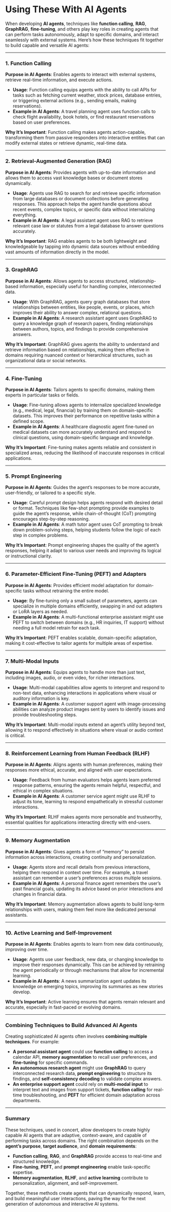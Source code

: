 # Using These With AI Agents

When developing **AI agents**, techniques like **function calling**, **RAG**, **GraphRAG**, **fine-tuning**, and others play key roles in creating agents that can perform tasks autonomously, adapt to specific domains, and interact seamlessly with external systems. Here’s how these techniques fit together to build capable and versatile AI agents:

---

### 1. **Function Calling**
**Purpose in AI Agents**: Enables agents to interact with external systems, retrieve real-time information, and execute actions.

- **Usage**: Function calling equips agents with the ability to call APIs for tasks such as fetching current weather, stock prices, database entries, or triggering external actions (e.g., sending emails, making reservations).
- **Example in AI Agents**: A travel planning agent uses function calls to check flight availability, book hotels, or find restaurant reservations based on user preferences.

**Why It’s Important**: Function calling makes agents action-capable, transforming them from passive responders into interactive entities that can modify external states or retrieve dynamic, real-time data.

---

### 2. **Retrieval-Augmented Generation (RAG)**
**Purpose in AI Agents**: Provides agents with up-to-date information and allows them to access vast knowledge bases or document stores dynamically.

- **Usage**: Agents use RAG to search for and retrieve specific information from large databases or document collections before generating responses. This approach helps the agent handle questions about recent events, complex topics, or specific data without internalizing everything.
- **Example in AI Agents**: A legal assistant agent uses RAG to retrieve relevant case law or statutes from a legal database to answer questions accurately.

**Why It’s Important**: RAG enables agents to be both lightweight and knowledgeable by tapping into dynamic data sources without embedding vast amounts of information directly in the model.

---

### 3. **GraphRAG**
**Purpose in AI Agents**: Allows agents to access structured, relationship-based information, especially useful for handling complex, interconnected data.

- **Usage**: With GraphRAG, agents query graph databases that store relationships between entities, like people, events, or places, which improves their ability to answer complex, relational questions.
- **Example in AI Agents**: A research assistant agent uses GraphRAG to query a knowledge graph of research papers, finding relationships between authors, topics, and findings to provide comprehensive answers.

**Why It’s Important**: GraphRAG gives agents the ability to understand and retrieve information based on relationships, making them effective in domains requiring nuanced context or hierarchical structures, such as organizational data or social networks.

---

### 4. **Fine-Tuning**
**Purpose in AI Agents**: Tailors agents to specific domains, making them experts in particular tasks or fields.

- **Usage**: Fine-tuning allows agents to internalize specialized knowledge (e.g., medical, legal, financial) by training them on domain-specific datasets. This improves their performance on repetitive tasks within a defined scope.
- **Example in AI Agents**: A healthcare diagnostic agent fine-tuned on medical datasets can more accurately understand and respond to clinical questions, using domain-specific language and knowledge.

**Why It’s Important**: Fine-tuning makes agents reliable and consistent in specialized areas, reducing the likelihood of inaccurate responses in critical applications.

---

### 5. **Prompt Engineering**
**Purpose in AI Agents**: Guides the agent’s responses to be more accurate, user-friendly, or tailored to a specific style.

- **Usage**: Careful prompt design helps agents respond with desired detail or format. Techniques like few-shot prompting provide examples to guide the agent’s response, while chain-of-thought (CoT) prompting encourages step-by-step reasoning.
- **Example in AI Agents**: A math tutor agent uses CoT prompting to break down problem-solving steps, helping students follow the logic of each step in complex problems.

**Why It’s Important**: Prompt engineering shapes the quality of the agent’s responses, helping it adapt to various user needs and improving its logical or instructional clarity.

---

### 6. **Parameter-Efficient Fine-Tuning (PEFT) and Adapters**
**Purpose in AI Agents**: Provides efficient model adaptation for domain-specific tasks without retraining the entire model.

- **Usage**: By fine-tuning only a small subset of parameters, agents can specialize in multiple domains efficiently, swapping in and out adapters or LoRA layers as needed.
- **Example in AI Agents**: A multi-functional enterprise assistant might use PEFT to switch between domains (e.g., HR inquiries, IT support) without needing a full model retrain for each task.

**Why It’s Important**: PEFT enables scalable, domain-specific adaptation, making it cost-effective to tailor agents for multiple areas of expertise.

---

### 7. **Multi-Modal Inputs**
**Purpose in AI Agents**: Equips agents to handle more than just text, including images, audio, or even video, for richer interactions.

- **Usage**: Multi-modal capabilities allow agents to interpret and respond to non-text data, enhancing interactions in applications where visual or auditory information is key.
- **Example in AI Agents**: A customer support agent with image-processing abilities can analyze product images sent by users to identify issues and provide troubleshooting steps.

**Why It’s Important**: Multi-modal inputs extend an agent’s utility beyond text, allowing it to respond effectively in situations where visual or audio context is critical.

---

### 8. **Reinforcement Learning from Human Feedback (RLHF)**
**Purpose in AI Agents**: Aligns agents with human preferences, making their responses more ethical, accurate, and aligned with user expectations.

- **Usage**: Feedback from human evaluators helps agents learn preferred response patterns, ensuring the agents remain helpful, respectful, and ethical in complex situations.
- **Example in AI Agents**: A customer service agent might use RLHF to adjust its tone, learning to respond empathetically in stressful customer interactions.

**Why It’s Important**: RLHF makes agents more personable and trustworthy, essential qualities for applications interacting directly with end-users.

---

### 9. **Memory Augmentation**
**Purpose in AI Agents**: Gives agents a form of “memory” to persist information across interactions, creating continuity and personalization.

- **Usage**: Agents store and recall details from previous interactions, helping them respond in context over time. For example, a travel assistant can remember a user’s preferences across multiple sessions.
- **Example in AI Agents**: A personal finance agent remembers the user’s past financial goals, updating its advice based on prior interactions and changes in financial data.

**Why It’s Important**: Memory augmentation allows agents to build long-term relationships with users, making them feel more like dedicated personal assistants.

---

### 10. **Active Learning and Self-Improvement**
**Purpose in AI Agents**: Enables agents to learn from new data continuously, improving over time.

- **Usage**: Agents use user feedback, new data, or changing knowledge to improve their responses dynamically. This can be achieved by retraining the agent periodically or through mechanisms that allow for incremental learning.
- **Example in AI Agents**: A news summarization agent updates its knowledge on emerging topics, improving its summaries as new stories develop.

**Why It’s Important**: Active learning ensures that agents remain relevant and accurate, especially in fast-paced or evolving domains.

---

### Combining Techniques to Build Advanced AI Agents

Creating sophisticated AI agents often involves **combining multiple techniques**. For example:

- **A personal assistant agent** could use **function calling** to access a calendar API, **memory augmentation** to recall user preferences, and **fine-tuning** for specific commands.
- **An autonomous research agent** might use **GraphRAG** to query interconnected research data, **prompt engineering** to structure its findings, and **self-consistency decoding** to validate complex answers.
- **An enterprise support agent** could rely on **multi-modal input** to interpret text and images from support tickets, **function calling** for real-time troubleshooting, and **PEFT** for efficient domain adaptation across departments.

---

### Summary

These techniques, used in concert, allow developers to create highly capable AI agents that are adaptive, context-aware, and capable of performing tasks across domains. The right combination depends on the **agent’s purpose**, **target audience**, and **domain requirements**:

- **Function calling**, **RAG**, and **GraphRAG** provide access to real-time and structured knowledge.
- **Fine-tuning**, **PEFT**, and **prompt engineering** enable task-specific expertise.
- **Memory augmentation**, **RLHF**, and **active learning** contribute to personalization, alignment, and self-improvement.

Together, these methods create agents that can dynamically respond, learn, and build meaningful user interactions, paving the way for the next generation of autonomous and interactive AI systems.